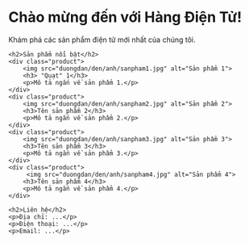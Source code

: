 <!DOCTYPE html>
<html>
<head>
    <title>Hàng Điện Tử - Cửa hàng trực tuyến</title>
    <style>
        .product {
            width: 200px;
            border: 1px solid #ddd;
            margin: 10px;
            padding: 10px;
            display: inline-block;
            text-align: center;
        }
        .product img {
            max-width: 150px;
            height: auto;
        }
    </style>
</head>
<body>
    <h1>Chào mừng đến với Hàng Điện Tử!</h1>
    <p>Khám phá các sản phẩm điện tử mới nhất của chúng tôi.</p>

    <h2>Sản phẩm nổi bật</h2>
    <div class="product">
        <img src="duongdan/den/anh/sanpham1.jpg" alt="Sản phẩm 1">
        <h3> "Quạt" 1</h3>
        <p>Mô tả ngắn về sản phẩm 1.</p>
    </div>
    <div class="product">
        <img src="duongdan/den/anh/sanpham2.jpg" alt="Sản phẩm 2">
        <h3>Tên sản phẩm 2</h3>
        <p>Mô tả ngắn về sản phẩm 2.</p>
    </div>
    <div class="product">
        <img src="duongdan/den/anh/sanpham3.jpg" alt="Sản phẩm 3">
        <h3>Tên sản phẩm 3</h3>
        <p>Mô tả ngắn về sản phẩm 3.</p>
    </div>
    <div class="product">
         <img src="duongdan/den/anh/sanpham4.jpg" alt="Sản phẩm 4">
        <h3>Tên sản phẩm 4</h3>
        <p>Mô tả ngắn về sản phẩm 4.</p>
    </div>

    <h2>Liên hệ</h2>
    <p>Địa chỉ: ...</p>
    <p>Điện thoại: ...</p>
    <p>Email: ...</p>
</body>
</html>
